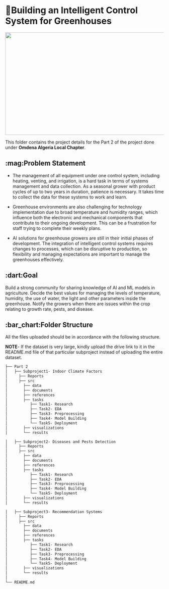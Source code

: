 # **:ear_of_rice:Building an Intelligent Control System for Greenhouses**

<p align="center">
  <img width="600" height="325" src="https://thumbs.gfycat.com/TatteredBitterHuman-size_restricted.gif">
</p>

This folder contains the project details for the Part 2 of the project done under **Omdena Algeria Local Chapter**.

<h2>:mag:Problem Statement</h2>

* The management of all equipment under one control system, including heating, venting, and irrigation, is a hard task in terms of systems management and data collection. 
As a seasonal grower with product cycles of up to two years in duration, patience is necessary. It takes time to collect the data for these systems to work and learn.

* Greenhouse environments are also challenging for technology implementation due to broad temperature and humidity ranges, which influence both the electronic and mechanical components that contribute to their ongoing development. This can be a frustration for staff trying to complete their weekly plans.

* AI solutions for greenhouse growers are still in their initial phases of development. The integration of intelligent control systems requires changes to processes, which can be disruptive to production, so flexibility and managing expectations are important to manage the greenhouses effectively.

<h2>:dart:Goal</h2>

Build a strong community for sharing knowledge of AI and ML models in agriculture.
Decide the best values for managing the levels of temperature, humidity, the use of water, the light and other parameters inside the greenhouse.
Notify the growers when there are issues within the crop relating to growth rate, pests, and disease.

<h2>:bar_chart:Folder Structure</h2>

All the files uploaded should be in accordance with the following structure.

**NOTE**- If the dataset is very large, kindly upload the drive link to it in the README.md file of that particular subproject instead of uploading the entire dataset. 

```bash
├── Part 2
│   ├── Subproject1- Indoor Climate Factors
│     ├── Reports
│     ├── src
│       ├── data
│       ├── documents
│       ├── references
│       ├── tasks
│          ├── Task1- Research
│          ├── Task2- EDA
│          ├── Task3- Preprocessing
│          ├── Task4- Model Building
│          └── Task5- Deployment
│       ├── visualizations
│       └── results

│   ├── Subproject2- Diseases and Pests Detection
│     ├── Reports
│     ├── src
│       ├── data
│       ├── documents
│       ├── references
│       ├── tasks
│          ├── Task1- Research
│          ├── Task2- EDA
│          ├── Task3- Preprocessing
│          ├── Task4- Model Building
│          └── Task5- Deployment
│       ├── visualizations
│       └── results

│   ├── Subproject3- Recommendation Systems
│     ├── Reports
│     ├── src
│       ├── data
│       ├── documents
│       ├── references
│       ├── tasks
│          ├── Task1- Research
│          ├── Task2- EDA
│          ├── Task3- Preprocessing
│          ├── Task4- Model Building
│          └── Task5- Deployment
│       ├── visualizations
│       └── results
│
└── README.md
```
